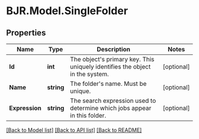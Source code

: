 # BJR.Model.SingleFolder
## Properties

Name | Type | Description | Notes
------------ | ------------- | ------------- | -------------
**Id** | **int** | The object&#39;s primary key. This uniquely identifies the object in the system. | [optional] 
**Name** | **string** | The folder&#39;s name. Must be unique. | [optional] 
**Expression** | **string** | The search expression used to determine which jobs appear in this folder. | [optional] 

[[Back to Model list]](../README.md#documentation-for-models) [[Back to API list]](../README.md#documentation-for-api-endpoints) [[Back to README]](../README.md)

